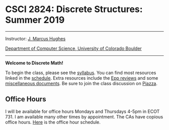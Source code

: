 # CSCI 2824: Discrete Structures: Summer 2019
***

Instructor: [J. Marcus Hughes](https://www.jmbhughes.com/)

[Department of Computer Science, University of Colorado Boulder](https://www.colorado.edu/cs/)
***

**Welcome to Discrete Math!** 

To begin the class, please see the [syllabus](https://github.com/jmbhughes/CSCI2824-Discrete-Structures/blob/master/syllabus.md). You can find most resources linked in the [schedule](https://github.com/jmbhughes/CSCI2824-Discrete-Structures/blob/master/schedule.md). Extra resources include the [Epp reviews](https://github.com/jmbhughes/CSCI2824-Discrete-Structures/tree/master/epp_reviews) and some [miscellaneous documents](https://github.com/jmbhughes/CSCI2824-Discrete-Structures/tree/master/misc). Be sure to join the class discussion on [Piazza](https://piazza.com/colorado/summer2019/csci2824/home). 

## Office Hours
I will be available for office hours Mondays and Thursdays 4-5pm in ECOT 731. I am available many other times by appointment. The CAs have copious office hours. [Here](https://docs.google.com/spreadsheets/d/12kSfppyrZPQxeHQbEgUoNf41XemuIY5Inm0RH5jsZSU/edit?usp=sharing) is the office hour schedule. 
